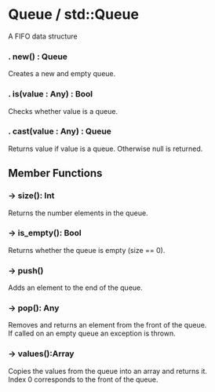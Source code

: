 # Queue / std::Queue

A FIFO data structure

### . new() : Queue

Creates a new and empty queue.

### . is(value : Any) : Bool

Checks whether value is a queue.

### . cast(value : Any) : Queue

Returns value if value is a queue. Otherwise null is returned.


## Member Functions

### -> size(): Int

Returns the number elements in the queue.

### -> is_empty(): Bool

Returns whether the queue is empty (size == 0).

### -> push()

Adds an element to the end of the queue.

### -> pop(): Any

Removes and returns an element from the front of the queue.  
If called on an empty queue an exception is thrown.

### -> values():Array

Copies the values from the queue into an array and returns it.  
Index 0 corresponds to the front of the queue.
